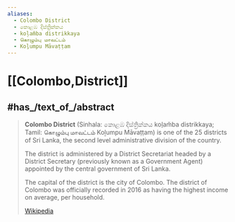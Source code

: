 ```yaml
---
aliases:
  - Colombo District
  - කොළඹ දිස්ත්‍රික්කය 
  - kol̠am̆ba distrikkaya
  - கொழும்பு மாவட்டம் 
  - Koḻumpu Māvaṭṭam
---
```


# [[Colombo,District]] 

## #has_/text_of_/abstract 

> **Colombo District** (Sinhala: කොළඹ දිස්ත්‍රික්කය kol̠am̆ba distrikkaya; Tamil: கொழும்பு மாவட்டம் Koḻumpu Māvaṭṭam) is one of the 25 districts of Sri Lanka, 
> the second level administrative division of the country. 
> 
> The district is administered by a District Secretariat 
> headed by a District Secretary (previously known as a Government Agent) 
> appointed by the central government of Sri Lanka. 
> 
> The capital of the district is the city of Colombo. 
> The district of Colombo was officially recorded in 2016 
> as having the highest income on average, per household.
>
> [Wikipedia](https://en.wikipedia.org/wiki/Colombo%20District) 

